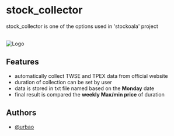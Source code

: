 
# stock_collector

stock_collector is one of the options used in 'stockoala' project<br/><br/>




![Logo](https://cdn-icons-png.flaticon.com/256/4256/4256863.png)


## Features

- automatically collect TWSE and TPEX data from official website
- duration of collection can be set by user
- data is stored in txt file named based on the **Monday** date
- final result is compared the **weekly Max/min price** of duration


## Authors

- [@urbao](https://www.github.com/urbao)

